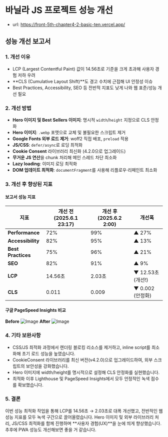 # 바닐라 JS 프로젝트 성능 개선

- url: https://front-5th-chapter4-2-basic-ten.vercel.app/

## 성능 개선 보고서

### 1. 개선 이유

- LCP (Largest Contentful Paint) 값이 14.56초로 기준을 크게 초과해 사용자 경험 저하 우려
- **CLS (Cumulative Layout Shift)**도 경고 수치에 근접해 UI 안정성 이슈
- Best Practices, Accessibility, SEO 등 전반적 지표도 낮게 나와 웹 표준/성능 개선 필요

### 2. 개선 방법

- **Hero 이미지 및 Best Sellers 이미지**: 명시적 `width`/`height` 지정으로 CLS 안정화
- **Hero 이미지**: `.webp` 포맷으로 교체 및 불필요한 스크립트 제거
- **Google Fonts 외부 로드 제거**: woff2 직접 배포, `preload` 적용
- **JS/CSS**: `defer/async`로 로딩 최적화
- **Cookie Consent** 라이브러리 최신화 (4.2.0으로 업그레이드)
- **무거운 JS 연산**을 chunk 처리해 메인 스레드 차단 최소화
- **Lazy loading**: 이미지 로딩 최적화
- **DOM 업데이트 최적화**: `documentFragment`를 사용해 리플로우·리페인트 최소화

### 3. 개선 후 향상된 지표

#### 보고서 성능 지표

| 지표               | 개선 전 (2025.6.1 23:17) | 개선 후 (2025.6.2 2:00) | 개선폭            |
| ------------------ | ------------------------ | ----------------------- | ----------------- |
| **Performance**    | 72%                      | 99%                     | ▲ 27%             |
| **Accessibility**  | 82%                      | 95%                     | ▲ 13%             |
| **Best Practices** | 75%                      | 96%                     | ▲ 21%             |
| **SEO**            | 82%                      | 91%                     | ▲ 9%              |
| **LCP**            | 14.56초                  | 2.03초                  | ▼ 12.53초 (개선!) |
| **CLS**            | 0.011                    | 0.009                   | ▼ 0.002 (안정화)  |

#### 구글 PageSpeed Insights 비교

**Before**
![Image](https://github.com/user-attachments/assets/b7402b08-1fd0-4309-8263-110b3c09784c)
**After**
![Image](https://github.com/user-attachments/assets/c7e5d0c6-3263-42ac-830c-a375984939a7)

### 4. 기타 보완사항

- CSS/JS 최적화 과정에서 렌더링 블로킹 리소스를 제거하고, inline script를 최소화해 초기 로드 성능을 높였습니다.
- CookieConsent 라이브러리를 최신 버전(v4.2.0)으로 업그레이드하여, 외부 스크립트의 보안성을 강화했습니다.
- Hero 이미지에 width/height를 명시적으로 설정해 CLS 안정화를 실현했습니다.
- 최적화 이후 Lighthouse 및 PageSpeed Insights에서 모두 안정적인 녹색 점수를 확보했습니다.

### 5. 결론

이번 성능 최적화 작업을 통해 LCP를 14.56초 → 2.03초로 대폭 개선했고, 전반적인 웹 성능 지표를 모두 녹색 구간으로 끌어올렸습니다.
Hero 이미지 및 외부 라이브러리 처리, JS/CSS 최적화를 함께 진행하며 **사용자 경험(UX)**을 눈에 띄게 향상했습니다.
추후에 PWA 성능도 개선해보면 좋을 거 같습니다.
